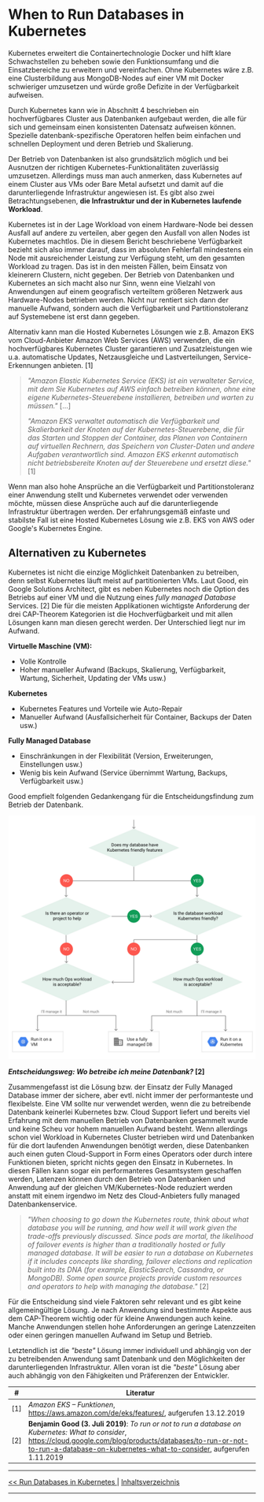 # When to Run Databases in Kubernetes

Kubernetes erweitert die Containertechnologie Docker und hilft klare Schwachstellen zu beheben sowie den Funktionsumfang und die Einsatzbereiche zu erweitern und vereinfachen. Ohne Kubernetes wäre z.B. eine Clusterbildung aus MongoDB-Nodes auf einer VM mit Docker schwieriger umzusetzen und würde große Defizite in der Verfügbarkeit aufweisen.

Durch Kubernetes kann wie in Abschnitt 4 beschrieben ein hochverfügbares Cluster aus Datenbanken aufgebaut werden, die alle für sich und gemeinsam einen konsistenten Datensatz aufweisen können. Spezielle datenbank-spezifische Operatoren helfen beim einfachen und schnellen Deployment und deren Betrieb und Skalierung.

Der Betrieb von Datenbanken ist also grundsätzlich möglich und bei Ausnutzen der richtigen Kubernetes-Funktionalitäten zuverlässig umzusetzen. Allerdings muss man auch anmerken, dass Kubernetes auf einem Cluster aus VMs oder Bare Metal aufsetzt und damit auf die darunterliegende Infrastruktur angewiesen ist. Es gibt also zwei Betrachtungsebenen, **die Infrastruktur und der in Kubernetes laufende Workload**.

Kubernetes ist in der Lage Workload von einem Hardware-Node bei dessen Ausfall auf andere zu verteilen, aber gegen den Ausfall von allen Nodes ist Kubernetes machtlos. Die in diesem Bericht beschriebene Verfügbarkeit bezieht sich also immer darauf, dass im absoluten Fehlerfall mindestens ein Node mit ausreichender Leistung zur Verfügung steht, um den gesamten Workload zu tragen. Das ist in den meisten Fällen, beim Einsatz von kleinerern Clustern, nicht gegeben. Der Betrieb von Datenbanken und Kubernetes an sich macht also nur Sinn, wenn eine Vielzahl von Anwendungen auf einem geografisch verteiltem größeren Netzwerk aus Hardware-Nodes betrieben werden. Nicht nur rentiert sich dann der manuelle Aufwand, sondern auch die Verfügbarkeit und Partitionstoleranz auf Systemebene ist erst dann gegeben.

Alternativ kann man die Hosted Kubernetes Lösungen wie z.B. Amazon EKS vom Cloud-Anbieter Amazon Web Services (AWS) verwenden, die ein hochverfügbares Kubernetes Cluster garantieren und Zusatzleistungen wie u.a. automatische Updates, Netzausgleiche und Lastverteilungen, Service-Erkennungen anbieten. [1]

> _"Amazon Elastic Kubernetes Service (EKS) ist ein verwalteter Service, mit dem Sie Kubernetes auf AWS einfach betreiben können, ohne eine eigene Kubernetes-Steuerebene installieren, betreiben und warten zu müssen."_ [...]
>
> _"Amazon EKS verwaltet automatisch die Verfügbarkeit und Skalierbarkeit der Knoten auf der Kubernetes-Steuerebene, die für das Starten und Stoppen der Container, das Planen von Containern auf virtuellen Rechnern, das Speichern von Cluster-Daten und andere Aufgaben verantwortlich sind. Amazon EKS erkennt automatisch nicht betriebsbereite Knoten auf der Steuerebene und ersetzt diese."_ [1]

Wenn man also hohe Ansprüche an die Verfügbarkeit und Partitionstoleranz einer Anwendung stellt und Kubernetes verwendet oder verwenden möchte, müssen diese Ansprüche auch auf die darunterliegende Infrastruktur übertragen werden. Der erfahrungsgemäß einfaste und stabilste Fall ist eine Hosted Kubernetes Lösung wie z.B. EKS von AWS oder Google's Kubernetes Engine.

## Alternativen zu Kubernetes

Kubernetes ist nicht die einzige Möglichkeit Datenbanken zu betreiben, denn selbst Kubernetes läuft meist auf partitionierten VMs. Laut Good, ein Google Solutions Architect, gibt es neben Kubernetes noch die Option des Betriebs auf einer VM und die Nutzung eines _fully managed Database_ Services. [2] Die für die meisten Applikationen wichtigste Anforderung der drei CAP-Theorem Kategorien ist die Hochverfügbarkeit und mit allen Lösungen kann man diesen gerecht werden. Der Unterschied liegt nur im Aufwand.

**Virtuelle Maschine (VM):**

- Volle Kontrolle
- Hoher manueller Aufwand (Backups, Skalierung, Verfügbarkeit, Wartung, Sicherheit, Updating der VMs usw.)

**Kubernetes**

- Kubernetes Features und Vorteile wie Auto-Repair
- Manueller Aufwand (Ausfallsicherheit für Container, Backups der Daten usw.)

**Fully Managed Database**

- Einschränkungen in der Flexibilität (Version, Erweiterungen, Einstellungen usw.)
- Wenig bis kein Aufwand (Service übernimmt Wartung, Backups, Verfügbarkeit usw.)

Good empfielt folgenden Gedankengang für die Entscheidungsfindung zum Betrieb der Datenbank.

![When to Run a Database in Kubernetes](./images/decision.png)

**_Entscheidungsweg: Wo betreibe ich meine Datenbank?_ [2]**

Zusammengefasst ist die Lösung bzw. der Einsatz der Fully Managed Database immer der sichere, aber evtl. nicht immer der performanteste und flexibelste. Eine VM sollte nur verwendet werden, wenn die zu betreibende Datenbank keinerlei Kubernetes bzw. Cloud Support liefert und bereits viel Erfahrung mit dem manuellen Betrieb von Datenbanken gesammelt wurde und keine Scheu vor hohem manuellen Aufwand besteht. Wenn allerdings schon viel Workload in Kubernetes Cluster betrieben wird und Datenbanken für die dort laufenden Anwendungen benötigt werden, diese Datenbanken auch einen guten Cloud-Support in Form eines Operators oder durch intere Funktionen bieten, spricht nichts gegen den Einsatz in Kubernetes. In diesen Fällen kann sogar ein performanteres Gesamtsystem geschaffen werden, Latenzen können durch den Betrieb von Datenbanken und Anwendung auf der gleichen VM/Kubernetes-Node reduziert werden anstatt mit einem irgendwo im Netz des Cloud-Anbieters fully managed Datenbankenservice.

> _"When choosing to go down the Kubernetes route, think about what database you will be running, and how well it will work given the trade-offs previously discussed. Since pods are mortal, the likelihood of failover events is higher than a traditionally hosted or fully managed database. It will be easier to run a database on Kubernetes if it includes concepts like sharding, failover elections and replication built into its DNA (for example, ElasticSearch, Cassandra, or MongoDB). Some open source projects provide custom resources and operators to help with managing the database."_ [2]

Für die Entscheidung sind viele Faktoren sehr relevant und es gibt keine allgemeingültige Lösung. Je nach Anwendung sind bestimmte Aspekte aus dem CAP-Theorem wichtig oder für kleine Anwendungen auch keine. Manche Anwendungen stellen hohe Anforderungen an geringe Latenzzeiten oder einen geringen manuellen Aufwand im Setup und Betrieb.

Letztendlich ist die _"beste"_ Lösung immer individuell und abhängig von der zu betreibenden Anwendung samt Datenbank und den Möglichkeiten der darunterliegenden Infrastruktur. Allen voran ist die _"beste"_ Lösung aber auch abhängig von den Fähigkeiten und Präferenzen der Entwickler.

| #   | Literatur                                                                                                                                                                                                                                  |
| --- | ------------------------------------------------------------------------------------------------------------------------------------------------------------------------------------------------------------------------------------------ |
| [1] | _Amazon EKS – Funktionen_, https://aws.amazon.com/de/eks/features/, aufgerufen 13.12.2019                                                                                                                                                  |
| [2] | **Benjamin Good (3. Juli 2019)**: _To run or not to run a database on Kubernetes: What to consider_, https://cloud.google.com/blog/products/databases/to-run-or-not-to-run-a-database-on-kubernetes-what-to-consider, aufgerufen 1.11.2019 |

---

[<< Run Databases in Kubernetes ](4_dbInK8s.md) | [Inhaltsverzeichnis](0_inhalt.md)

---
